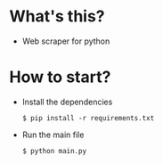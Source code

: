 # What's this?

- Web scraper for python

# How to start?

- Install the dependencies

  ```
  $ pip install -r requirements.txt
  ```

- Run the main file

  ```
  $ python main.py
  ```